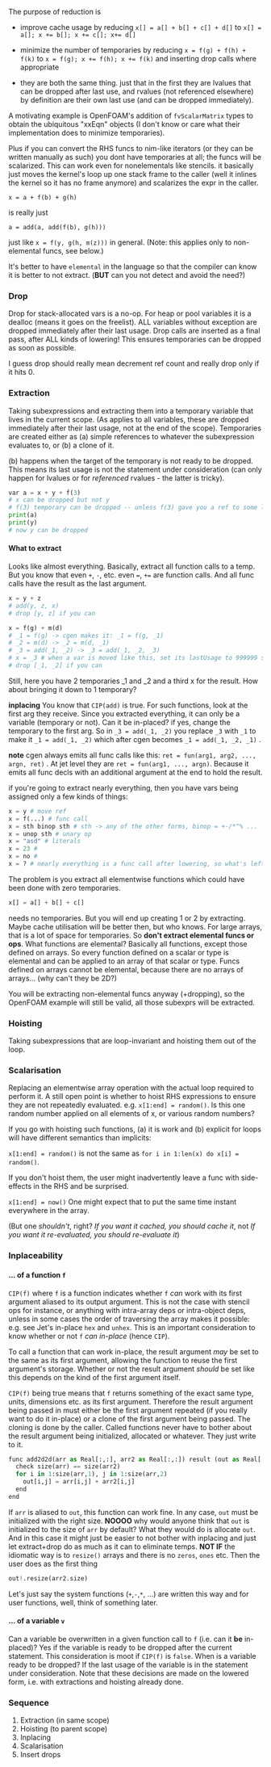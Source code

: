 The purpose of reduction is

- improve cache usage by reducing `x[] = a[] + b[] + c[] + d[]` to `x[] = a[]; x += b[]; x += c[]; x+= d[]`
- minimize the number of temporaries by reducing `x = f(g) + f(h) + f(k)` to `x = f(g); x += f(h); x += f(k)` and inserting drop calls where appropriate

- they are both the same thing. just that in the first they are lvalues that can be dropped after last use, and rvalues (not referenced elsewhere) by definition are their own last use (and can be dropped immediately).



A motivating example is OpenFOAM's addition of `fvScalarMatrix` types to obtain the ubiquitous "xxEqn" objects (I don't know or care what their implementation does to minimize temporaries).

Plus if you can convert the RHS funcs to nim-like iterators (or they can be written manually as such) you dont have temporaries at all; the funcs will be scalarized. This can work even for nonelementals like stencils. it basically just moves the kernel's loop up one stack frame to the caller (well it inlines the kernel so it has no frame anymore) and scalarizes the expr in the caller.

`x = a + f(b) + g(h)`

is really just

`a = add(a, add(f(b), g(h)))`

just like `x = f(y, g(h, m(z)))` in general. (Note: this applies only to non-elemental funcs, see below.)



It's better to have `elemental` in the language so that the compiler can know it is better to not extract. (**BUT** can you not detect and avoid the need?)



### Drop

Drop for stack-allocated vars is a no-op. For heap or pool variables it is a dealloc (means it goes on the freelist). ALL variables without exception are dropped immediately after their last usage. Drop calls are inserted as a final pass, after ALL kinds of lowering! This ensures temporaries can be dropped as soon as possible.

I guess drop should really mean decrement ref count and really drop only if it hits 0.

### Extraction

Taking subexpressions and extracting them into a temporary variable that lives in the current scope. (As applies to all variables, these are dropped immediately after their last usage, not at the end of the scope). Temporaries are created either as (a) simple references to whatever the subexpression evaluates to, or (b) a clone of it.

(b) happens when the target of the temporary is not ready to be dropped. This means its last usage is not the statement under consideration (can only happen for lvalues or for *referenced* rvalues - the latter is tricky).

```python
var a = x + y + f(3)
# x can be dropped but not y
# f(3) temporary can be dropped -- unless f(3) gave you a ref to some lvalue
print(a)
print(y)
# now y can be dropped
```



#### What to extract

Looks like almost everything. Basically, extract all function calls to a temp. But you know that even `+`, `-`, etc. even `=`, `+=` are function calls. And all func calls have the result as the last argument.

```python
x = y + z
# add(y, z, x)
# drop [y, z] if you can
```



```python
x = f(g) + m(d)
# _1 = f(g) -> cgen makes it: _1 = f(g, _1)
# _2 = m(d) -> _2 = m(d, _1)
# _3 = add(_1, _2) -> _3 = add(_1, _2, _3)
# x = _3 # when a var is moved like this, set its lastUsage to 999999 so it wont ever be dropped. Now the decision to drop should be made on x, not on _3 anymore.
# drop [_1, _2] if you can
```

Still, here you have 2 temporaries _1 and _2 and a third x for the result. How about bringing it down to 1 temporary?

**inplacing** You know that `CIP(add)` is true. For such functions, look at the first arg they receive. Since you extracted everything, it can only be a variable (temporary or not). Can it be in-placed? if yes, change the temporary to the first arg. So in `_3 = add(_1, _2)` you replace `_3` with `_1` to make it `_1 = add(_1, _2)` which after cgen becomes `_1 = add(_1, _2, _1)` .

 **note** cgen always emits all func calls like this: `ret = fun(arg1, arg2, ..., argn, ret)` . At jet level they are `ret = fun(arg1, ..., argn)`. Because it emits all func decls with an additional argument at the end to hold the result.

if you're going to extract nearly everything, then you have vars being assigned only a few kinds of things:

```python
x = y # move ref
x = f(...) # func call
x = sth binop sth # sth -> any of the other forms, binop = +-/*^% ...
x = unop sth # unary op
x = "asd" # literals
x = 23 #
x = no #
x = ? # nearly everything is a func call after lowering, so what's left?
```



The problem is you extract all elementwise functions which could have been done with zero temporaries.

```python
x[] = a[] + b[] + c[]
```

needs no temporaries. But you will end up creating 1 or 2 by extracting. Maybe cache utilisation will be better then, but who knows. For large arrays, that is a lot of space for temporaries. So **don't extract elemental funcs or ops**. What functions are elemental? Basically all functions, except those defined on arrays. So every function defined on a scalar or type is elemental and can be applied to an array of that scalar or type. Funcs defined on arrays cannot be elemental, because there are no arrays of arrays... (why can't they be 2D?)

You will be extracting non-elemental funcs anyway (+dropping), so the OpenFOAM example will still be valid, all those subexprs will be extracted.



### Hoisting

Taking subexpressions that are loop-invariant and hoisting them out of the loop.



### Scalarisation

Replacing an elementwise array operation with the actual loop required to perform it. A still open point is whether to hoist RHS expressions to ensure they are not repeatedly evaluated. e.g. `x[1:end] = random()`. Is this one random number applied on all elements of x, or various random numbers?

If you go with hoisting such functions, (a) it is work and (b) explicit for loops will have different semantics than implicits:

`x[1:end] = random()` is not the same as `for i in 1:len(x) do x[i] = random()`.

If you don't hoist them, the user might inadvertently leave a func with side-effects in the RHS and be surprised.

`x[1:end] = now()` One might expect that to put the same time instant everywhere in the array.

(But one *shouldn't*, right? *If you want it cached, you should cache it*, not *If you want it re-evaluated, you should re-evaluate it*)

### Inplaceability

#### ... of a function `f`

 `CIP(f)` where `f` is a function indicates whether `f` *can* work with its first argument aliased to its output argument. This is not the case with stencil ops for instance, or anything with intra-array deps or intra-object deps, unless in some cases  the order of traversing the array makes it possible: e.g. see Jet's in-place `hex` and `unhex`. This is an important consideration to know whether or not `f` *can in-place* (hence `CIP`).

To call a function that can work in-place, the result argument *may* be set to the same as its first argument, allowing the function to reuse the first argument's storage. Whether or not the result argument *should* be set like this depends on the kind of the first argument itself.

`CIP(f)` being true means that `f`  returns something of the exact same type, units, dimensions etc. as its first argument. Therefore the result argument being passed in must either be the first argument repeated (if you really want to do it in-place) or a clone of the first argument being passed. The cloning is done by the caller. Called functions never have to bother about the result argument being initialized, allocated or whatever. They just write to it.

```python
func add2d2d(arr as Real[:,:], arr2 as Real[:,:]) result (out as Real[:,:])
  check size(arr) == size(arr2)
  for i in 1:size(arr,1), j in 1:size(arr,2)
    out[i,j] = arr[i,j] + arr2[i,j]
  end
end
```

If `arr` is aliased to `out`, this function can work fine. In any case, `out` must be initialized with the right size. **NOOOO** why would anyone think that `out` is initialized to the size of `arr` by default? What they would do is allocate `out`. And in this case it might just be easier to not bother with inplacing and just let extract+drop do as much as it can to eliminate temps. **NOT IF** the idiomatic way is to `resize()` arrays and there is no `zeros`, `ones` etc. Then the user does as the first thing

```python
out!.resize(arr2.size)
```

Let's just say the system functions (`+`,`-`,`*`, ...) are written this way and for user functions, well, think of something later.



#### ... of a variable `v`

Can a variable be overwritten in a given function call to `f` (i.e. can it **be** in-placed)? Yes if the variable is ready to be dropped after the current statement. This consideration is moot if `CIP(f)` is `false`. When is a variable ready to be dropped? If the last usage of the variable is in the statement under consideration. Note that these decisions are made on the lowered form, i.e. with extractions and hoisting already done.



### Sequence



1. Extraction (in same scope)
2. Hoisting (to parent scope)
3. Inplacing
4. Scalarisation
5. Insert drops

